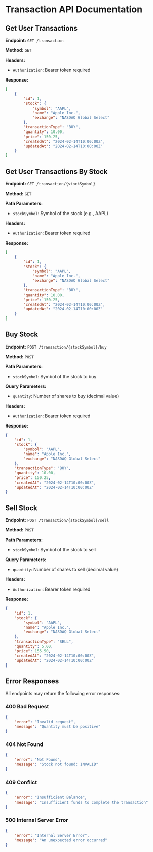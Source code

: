 # Transaction API Documentation

## Get User Transactions

**Endpoint:** `GET /transaction`

**Method:** `GET`

**Headers:**
- `Authorization`: Bearer token required

**Response:**
```json
[
    {
        "id": 1,
        "stock": {
            "symbol": "AAPL",
            "name": "Apple Inc.",
            "exchange": "NASDAQ Global Select"
        },
        "transactionType": "BUY",
        "quantity": 10.00,
        "price": 150.25,
        "createdAt": "2024-02-14T10:00:00Z",
        "updatedAt": "2024-02-14T10:00:00Z"
    }
]
```

## Get User Transactions By Stock

**Endpoint:** `GET /transaction/{stockSymbol}`

**Method:** `GET`

**Path Parameters:**
- `stockSymbol`: Symbol of the stock (e.g., AAPL)

**Headers:**
- `Authorization`: Bearer token required

**Response:**
```json
[
    {
        "id": 1,
        "stock": {
            "symbol": "AAPL",
            "name": "Apple Inc.",
            "exchange": "NASDAQ Global Select"
        },
        "transactionType": "BUY",
        "quantity": 10.00,
        "price": 150.25,
        "createdAt": "2024-02-14T10:00:00Z",
        "updatedAt": "2024-02-14T10:00:00Z"
    }
]
```

## Buy Stock

**Endpoint:** `POST /transaction/{stockSymbol}/buy`

**Method:** `POST`

**Path Parameters:**
- `stockSymbol`: Symbol of the stock to buy

**Query Parameters:**
- `quantity`: Number of shares to buy (decimal value)

**Headers:**
- `Authorization`: Bearer token required

**Response:**
```json
{
    "id": 1,
    "stock": {
        "symbol": "AAPL",
        "name": "Apple Inc.",
        "exchange": "NASDAQ Global Select"
    },
    "transactionType": "BUY",
    "quantity": 10.00,
    "price": 150.25,
    "createdAt": "2024-02-14T10:00:00Z",
    "updatedAt": "2024-02-14T10:00:00Z"
}
```

## Sell Stock

**Endpoint:** `POST /transaction/{stockSymbol}/sell`

**Method:** `POST`

**Path Parameters:**
- `stockSymbol`: Symbol of the stock to sell

**Query Parameters:**
- `quantity`: Number of shares to sell (decimal value)

**Headers:**
- `Authorization`: Bearer token required

**Response:**
```json
{
    "id": 1,
    "stock": {
        "symbol": "AAPL",
        "name": "Apple Inc.",
        "exchange": "NASDAQ Global Select"
    },
    "transactionType": "SELL",
    "quantity": 5.00,
    "price": 155.50,
    "createdAt": "2024-02-14T10:00:00Z",
    "updatedAt": "2024-02-14T10:00:00Z"
}
```

## Error Responses

All endpoints may return the following error responses:

### 400 Bad Request
```json
{
    "error": "Invalid request",
    "message": "Quantity must be positive"
}
```

### 404 Not Found
```json
{
    "error": "Not Found",
    "message": "Stock not found: INVALID"
}
```

### 409 Conflict
```json
{
    "error": "Insufficient Balance",
    "message": "Insufficient funds to complete the transaction"
}
```

### 500 Internal Server Error
```json
{
    "error": "Internal Server Error",
    "message": "An unexpected error occurred"
}
```
